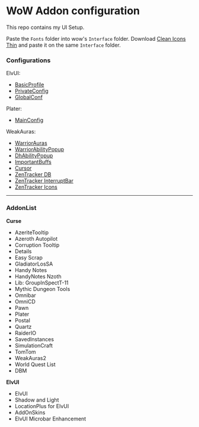 # WoW Addon configuration
This repo contains my UI Setup.

Paste the `Fonts` folder into wow's `Interface` folder.
Download [Clean Icons Thin](https://www.wowinterface.com/downloads/info19844-CleanIcons-Thin.html) and paste it on the same `Interface` folder.

### Configurations

ElvUI:
* [BasicProfile](https://raw.githubusercontent.com/EmilioJeldes/WoW/master/elvui.conf)
* [PrivateConfig](https://raw.githubusercontent.com/EmilioJeldes/WoW/master/elvui_priv.conf)
* [GlobalConf](https://raw.githubusercontent.com/EmilioJeldes/WoW/master/elvui_global.conf)

Plater:
* [MainConfig](https://raw.githubusercontent.com/EmilioJeldes/WoW/master/plater.conf)

WeakAuras:
* [WarriorAuras](https://raw.githubusercontent.com/EmilioJeldes/WoW/master/wa_warrior.string)
* [WarriorAbilityPopup](https://raw.githubusercontent.com/EmilioJeldes/WoW/master/wa_warrior_ability_popup.string)
* [DhAbilityPopup](https://raw.githubusercontent.com/EmilioJeldes/WoW/master/dh_ability_popup.txt)
* [ImportantBuffs](https://raw.githubusercontent.com/EmilioJeldes/WoW/master/wa_important_buffs.txt)
* [Cursor](https://raw.githubusercontent.com/EmilioJeldes/WoW/master/wa_cursor%2Ctxt)
* [ZenTracker DB](https://raw.githubusercontent.com/EmilioJeldes/WoW/master/wa_zt_main.txt)
* [ZenTracker InterruptBar](https://raw.githubusercontent.com/EmilioJeldes/WoW/master/wa_zt_interrupt_bar.txt)
* [ZenTracker Icons](https://raw.githubusercontent.com/EmilioJeldes/WoW/master/wa_zt_icons.txt)

-----------------
### AddonList

**Curse**
* AzeriteTooltip
* Azeroth Autopilot
* Corruption Tooltip
* Details
* Easy Scrap
* GladiatorLosSA
* Handy Notes
* HandyNotes Nzoth
* Lib: GroupInSpectT-11
* Mythic Dungeon Tools
* Omnibar
* OmniCD
* Pawn
* Plater
* Postal
* Quartz
* RaiderIO
* SavedInstances
* SimulationCraft
* TomTom
* WeakAuras2
* World Quest List
* DBM


**ElvUI**
* ElvUI
* Shadow and Light
* LocationPlus for ElvUI
* AddOnSkins
* ElvUI Microbar Enhancement
